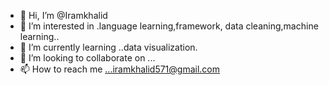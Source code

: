 - 👋 Hi, I’m @Iramkhalid
- 👀 I’m interested in .language learning,framework, data cleaning,machine learning..
- 🌱 I’m currently learning ..data visualization.
- 💞️ I’m looking to collaborate on ...
- 📫 How to reach me ...iramkhalid571@gmail.com

<!---
Iramkhalid/Iramkhalid is a ✨ special ✨ repository because its `README.md` (this file) appears on your GitHub profile.
You can click the Preview link to take a look at your changes.
--->
